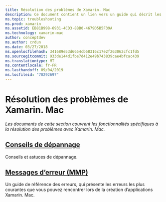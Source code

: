 ```yaml
---
title: Résolution des problèmes de Xamarin. Mac
description: Ce document contient un lien vers un guide qui décrit les conseils généraux de dépannage pour le développement Xamarin. Mac, et un autre guide qui répertorie les erreurs générées par MMP, l’outil qui empaquette les assemblys dans une application Mac.
ms.topic: troubleshooting
ms.prod: xamarin
ms.assetid: EB81B998-6931-4CD3-8BB0-4679D5B5F39A
ms.technology: xamarin-mac
author: conceptdev
ms.author: crdun
ms.date: 03/27/2018
ms.openlocfilehash: 341689e53d6654cb68316c17e2f263062cfc1fd5
ms.sourcegitcommit: 933de144d1fbe7d412e49b743839cae4bfcac439
ms.translationtype: MT
ms.contentlocale: fr-FR
ms.lasthandoff: 09/04/2019
ms.locfileid: "70292697"
---
```

# <a name="xamarinmac-troubleshooting"></a>Résolution des problèmes de Xamarin. Mac 

_Les documents de cette section couvrent les fonctionnalités spécifiques à la résolution des problèmes avec Xamarin. Mac._

## <a name="troubleshooting-tipsmactroubleshootingtroubleshootingmd"></a>[Conseils de dépannage](~/mac/troubleshooting/troubleshooting.md)

Conseils et astuces de dépannage.

## <a name="errors-messages-mmpmactroubleshootingmmp-errorsmd"></a>[Messages d’erreur (MMP)](~/mac/troubleshooting/mmp-errors.md)

Un guide de référence des erreurs, qui présente les erreurs les plus courantes que vous pouvez rencontrer lors de la création d’applications Xamarin. Mac.

